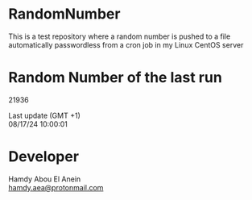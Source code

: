 # RandomNumber    
This is a test repository where a random number is pushed to a file automatically passwordless from a cron job in my Linux CentOS server    
# Random Number of the last run   
21936
      
Last update (GMT +1)    
08/17/24 10:00:01
# Developer    
Hamdy Abou El Anein   
hamdy.aea@protonmail.com
